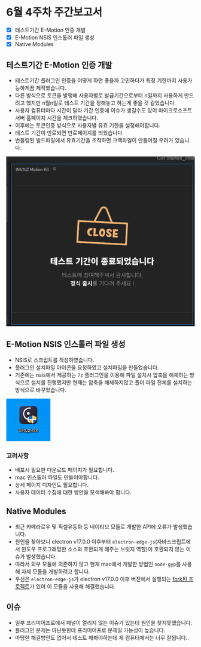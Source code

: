 # 6월 4주차 주간보고서

- [x] 테스트기간 E-Motion 인증 개발
- [x] E-Motion NSIS 인스톨러 파일 생성
- [x] Native Modules

## 테스트기간 E-Motion 인증 개발

- 테스트기간 플러그인 인증을 어떻게 하면 좋을까 고민하다가 특정 기한까지 사용가능하게끔 제작했습니다.
- 다른 방식으로 토큰을 발행해 사용자별로 발급기간으로부터 n일까지 사용하게 만드려고 했지만 n월n일로 테스트 기간을 정해놓고 하는게 좋을 것 같았습니다.
- 사용자 컴퓨터마다 시간이 달라 기간 인증에 이슈가 생길수도 있어 마이크로소프트 서버 홈페이지 시간을 체크하였습니다.
- 이후에는 토큰인증 방식으로 사용자별 유효 기한을 설정해야합니다.
- 테스트 기간이 만료되면 만료페이지를 띄웠습니다.
- 번들링된 빌드파일에서 유효기간을 조작하면 크랙파일이 만들어질 우려가 있습니다.

![테스트기간](./asset/테스트기간.png)

## E-Motion NSIS 인스톨러 파일 생성

- NSIS로 스크립트를 작성하였습니다.
- 플러그인 설치파일 아이콘을 요청하였고 설치파일을 만들었습니다.
- 기존에는 nsis에서 제공하는 `7z` 플러그인을 이용해 파일 설치시 압축을 해체하는 방식으로 설치를 진행했지만 현재는 압축을 해체하지않고 폴더 파일 전체를 설치하는 방식으로 바꾸었습니다.

![setup](./asset/setup.png)

### 고려사항

- 배포시 필요한 다운로드 페이지가 필요합니다.
- mac 인스톨러 파일도 만들어야합니다.
- 상세 페이지 디자인도 필요합니다.
- 사용자 데이터 수집에 대한 방안을 모색해봐야 합니다.

## Native Modules

- 최근 카메라로우 및 픽셀유동화 등 네이티브 모듈로 개발한 API에 오류가 발생했습니다.
- 원인을 찾아보니 electron v17.0.0 이후부터 `electron-edge-js`(자바스크립트에서 윈도우 프로그래밍한 소스와 호환되게 해주는 브릿지 역할)이 호환되지 않는 이슈가 발생했습니다.
- 따라서 외부 모듈에 의존하지 않고 현재 mac에서 개발한 방법인 `node-gyp`를 사용해 자체 모듈을 개발하려고 합니다.
- 우선은 `electron-edge-js`가 electron v17.0.0 이후 버전에서 실행되는 [fork된 프로젝트](https://github.com/JesseRedfield/electron-edge-js)가 있어 이 모듈을 사용해 해결했습니다.

## 이슈

- 일부 프리미어프로에서 패널이 열리지 않는 이슈가 있는데 원인을 찾지못했습니다.
- 플러그인 문제는 아닌듯한데 프리미어프로 문제일 가능성이 높습니다.
- 마땅한 해결방안도 없어서 테스트 해봐야하는데 제 컴퓨터에서는 너무 잘됩니다..
